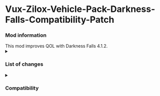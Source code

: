 # Vux-Zilox-Vehicle-Pack-Darkness-Falls-Compatibility-Patch
 <h3>Mod information</h3>
This mod improves QOL with Darkness Falls 4.1.2.<br/>
<details>
    <summary>
        <h3>List of changes</h3>
    </summary>
    <ul>
        <li>recipes.xml
            <ul>
                <li>Added recipes to craft Coil ammo using Coil Battery Bundles</li>
            </ul>
        </li>
    </ul>

</details>


<details>
    <summary>
        <h3>Compatibility</h3>
    </summary>
    Also compatible with Sorcery 1.72 using the unofficial compatibility patch.
</details>

